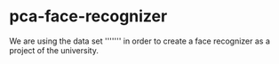 # pca-face-recognizer
We are using the data set ''''''' in order to create a face recognizer as a project of the university.
